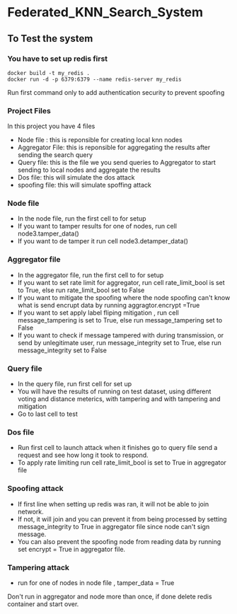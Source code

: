 # Federated_KNN_Search_System

## To Test the system

### You have to set up redis first
```
docker build -t my_redis .
docker run -d -p 6379:6379 --name redis-server my_redis  
```
Run first command only to add authentication security to prevent spoofing

### Project Files
In this project you have 4 files

- Node file : this is reponsible for creating local knn nodes
- Aggregator File: this is reponsible for aggregating the results after sending the search query
- Query file: this is the file we you send queries to Aggregator to start sending to local nodes and aggregate the results
- Dos file: this will simulate the dos attack
- spoofing file: this will simulate spoffing attack

### Node file

- In the node file, run the first cell to for setup
- If you want to tamper results for one of nodes, run cell node3.tamper_data()
- If you want to de tamper it run cell node3.detamper_data()

### Aggregator file

- In the aggregator file, run the first cell to for setup
- If you want to set rate limit for aggregator, run cell rate_limit_bool is set to True, else run rate_limit_bool set to False
- If you want to mitigate the spoofing where the node spoofing can't know what is send encrupt data by running aggragtor.encrypt =True
- If you want to set apply label fliping mitigation , run cell message_tampering is set to True, else run message_tampering set to False
- If you want to check if message tampered with during transmission, or send by unlegitimate user, run message_integrity set to True, else run message_integrity set to False

### Query file
- In the query file, run first cell for set up
- You will have the results of running on test dataset, using different voting and distance meterics, with tampering and with tampering and mitigation
- Go to last cell to test

### Dos file
- Run first cell to launch attack when it finishes go to query file send a request and see how long it took to respond.
- To apply rate limiting run cell rate_limit_bool is set to True in aggregator file

### Spoofing attack
- If first line when setting up redis was ran, it will not be able to join network.
- If not, it will join and you can prevent it from being processed by setting message_integrity to True in aggregator file since  node can't sign message.
- You can also prevent the spoofing node from reading data by running set encrypt = True in aggregator file.

### Tampering attack 
- run for one of nodes in node file , tamper_data = True

Don't run in aggregator and  node more than once, if done delete redis container and start over.

